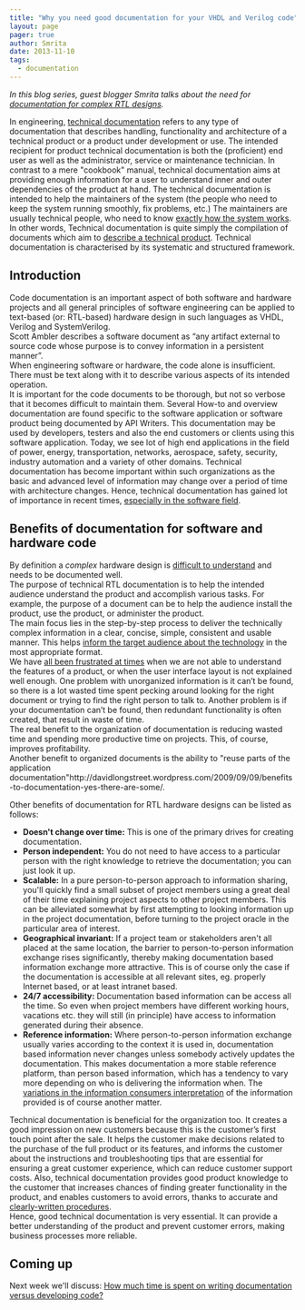 ```yaml
---
title: "Why you need good documentation for your VHDL and Verilog code"
layout: page 
pager: true
author: Smrita
date: 2013-11-10
tags: 
  - documentation
---
```

<div class="content">
<p><em>In this blog series, guest blogger Smrita talks about the need for <a href="/sigasi-doc">documentation for complex <span class="caps">RTL</span> designs</a>. </em></p>	<p>In engineering, <a href="http://en.wikipedia.org/wiki/Technical_documentation" class="elf-external elf-icon">technical documentation</a> refers to any type of documentation that describes handling, functionality and architecture of a technical product or a product under development or use. The intended recipient for product technical documentation is both the (proficient) end user as well as the administrator, service or maintenance technician. In contrast to a mere "cookbook" manual, technical documentation aims at providing enough information for a user to understand inner and outer dependencies of the product at hand. The technical documentation is intended to help the maintainers of the system (the people who need to keep the system running smoothly, fix problems, etc.) The maintainers are usually technical people, who need to know <a href="http://www.igcseict.info/theory/8/docs/index.html" class="elf-external elf-icon">exactly how the system works</a>.<br/>In other words, 	Technical documentation is quite simply the compilation of documents which aim to <a href="http://www.tetras.sk/en/stranka/what-is-technical-documentation" class="elf-external elf-icon">describe a technical product</a>. Technical documentation is characterised by its systematic and structured framework.</p>	<h2>Introduction</h2>	<p>Code documentation is an important aspect of both software and hardware projects and all general principles of software engineering can be applied to text-based (or: <span class="caps">RTL</span>-based) hardware design in such languages as <span class="caps">VHDL</span>, Verilog and SystemVerilog.<br/>Scott Ambler describes a software document as &#8220;any artifact external to source code whose purpose is to convey information in a persistent manner&#8221;.<br/>When engineering software or hardware, the code alone is insufficient. There must be text along with it to describe various aspects of its intended operation.<br/>It is important for the code documents to be thorough, but not so verbose that it becomes difficult to maintain them. Several How-to and overview documentation are found specific to the software application or software product being documented by <span class="caps">API</span> Writers. This documentation may be used by developers, testers and also the end customers or clients using this software application. Today, we see lot of high end applications in the field of power, energy, transportation, networks, aerospace, safety, security, industry automation and a variety of other domains. Technical documentation has become important within such organizations as the basic and advanced level of information may change over a period of time with architecture changes. Hence, technical documentation has gained lot of importance in recent times, <a href="http://en.wikipedia.org/wiki/Software_documentation#Technical_documentation" class="elf-external elf-icon">especially in the software field</a>.</p>	<h2>Benefits of documentation for software and hardware code</h2>	<p>By definition a <em>complex</em> hardware design is <a href="http://davidlongstreet.wordpress.com/2009/09/09/benefits-to-documentation-yes-there-are-some/" class="elf-external elf-icon">difficult to understand</a>  and needs to be documented well.<br/>The purpose of technical RTL documentation is to help the intended audience understand the product and accomplish various tasks. For example, the purpose of a document can be to help the audience install the product, use the product, or administer the product.<br/>The main focus lies in the step-by-step process to deliver the technically complex information in a clear, concise, simple, consistent and usable manner. This helps <a href="http://www.hcltech.com/blogs/engineering-and-rd-services/technical-documentation-benefits-and-significance" class="elf-external elf-icon">inform the target audience about the technology</a> in the most appropriate format.<br/>We have <a href="http://www.hcltech.com/blogs/engineering-and-rd-services/technical-documentation-benefits-and-significance" class="elf-external elf-icon">all been frustrated at times</a> when we are not able to understand the features of a product, or when the user interface layout is not explained well enough. One problem with unorganized information is it can&#8217;t be found, so there is a lot wasted time spent pecking around looking for the right document or trying to find the right person to talk to. Another problem is if your documentation can&#8217;t be found, then redundant functionality is often created, that result in waste of time. <br/>The real benefit to the organization of documentation is reducing wasted time and spending more productive time on projects.  This, of course, improves profitability.<br/>Another benefit to organized documents is the ability to "reuse parts of the application documentation"http://davidlongstreet.wordpress.com/2009/09/09/benefits-to-documentation-yes-there-are-some/.</p>	<p>Other benefits of documentation for <span class="caps">RTL</span> hardware designs can be listed as follows:	</p><ul><li><strong>Doesn't change over time:</strong>   This is one of the primary drives for creating documentation.</li>		<li><strong>Person independent:</strong>  You do not need to have access to a particular person with the right knowledge to retrieve the documentation; you can just look it up.</li>		<li><strong>Scalable:</strong>  In a pure person-to-person approach to information sharing, you'll quickly find a small subset of project members using a great deal of their time explaining project aspects to other project members. This can be alleviated somewhat by first attempting to looking information up in the project documentation, before turning to the project oracle in the particular area of interest.</li>		<li><strong>Geographical invariant:</strong>  If a project team or stakeholders aren't all placed at the same location, the barrier to person-to-person information exchange rises significantly, thereby making documentation based information exchange more attractive. This is of course only the case if the documentation is accessible at all relevant sites, eg. properly Internet based, or at least intranet based.</li>		<li><strong>24/7 accessibility:</strong>  Documentation based information can be access all the time. So even when project members have different working hours, vacations etc. they will still (in principle) have access to information generated during their absence.</li>		<li><strong>Reference information:</strong> Where person-to-person information exchange usually varies according to the context it is used in, documentation based information never changes unless somebody actively updates the documentation. This makes documentation a more stable reference platform, than person based information, which has a tendency to vary more depending on who is delivering the information when. The <a href="http://mikisseth.blogspot.in/2009/06/cost-and-benefits-of-documentation.html" class="elf-external elf-icon">variations in the information consumers interpretation</a> of the information provided is of course another matter.</li>	</ul><p>Technical documentation is beneficial for the organization too. It creates a good impression on new customers because this is the customer&#8217;s first touch point after the sale. It helps the customer make decisions related to the purchase of the full product or its features, and informs the customer about the instructions and troubleshooting tips that are essential for ensuring a great customer experience, which can reduce customer support costs. Also, technical documentation provides good product knowledge to the customer that increases chances of finding greater functionality in the product, and enables customers to avoid errors, thanks to accurate and <a href="http://www.hcltech.com/blogs/engineering-and-rd-services/technical-documentation-benefits-and-significance" class="elf-external elf-icon">clearly-written procedures</a>.<br/>Hence, good technical documentation is very essential. It can provide a better understanding of the product and prevent customer errors, making business processes more reliable.</p>	<h2>Coming up</h2>	<p>Next week we'll discuss: <a href="http://www.sigasi.com/content/how-much-time-spent-writing-documentation-versus-developing-rtl-code">How much time is spent on writing documentation versus developing code?</a></p>  </div>

